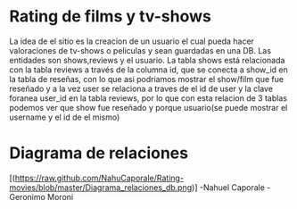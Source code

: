  # Rating de films y tv-shows
La idea de el sitio es la creacion de un usuario el cual pueda hacer valoraciones de tv-shows o peliculas y sean guardadas en una DB. Las entidades son shows,reviews y el usuario.
La tabla shows está relacionada con la tabla reviews a través de la columna id, que se conecta a show_id en la tabla de reseñas, con lo que asi podriamos mostrar el show/film que fue reseñado y a la vez user se relaciona
a traves de el id de user y la clave foranea user_id en la tabla reviews, por lo que con esta relacion de 3 tablas podemos ver que show fue reseñado y porque usuario(se puede mostrar el username y el id de el mismo)
 # Diagrama de relaciones
[(https://raw.github.com/NahuCaporale/Rating-movies/blob/master/Diagrama_relaciones_db.png)]
-Nahuel Caporale
-Geronimo Moroni
